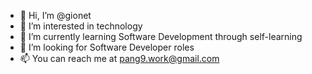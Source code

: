 - 👋 Hi, I’m @gionet
- 👀 I’m interested in technology
- 🌱 I’m currently learning Software Development through self-learning
- 💞️ I’m looking for Software Developer roles
- 📫 You can reach me at pang9.work@gmail.com

<!---
gionet/gionet is a ✨ special ✨ repository because its `README.md` (this file) appears on your GitHub profile.
You can click the Preview link to take a look at your changes.
--->
